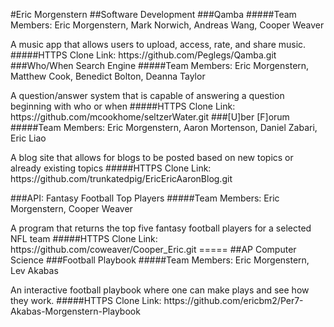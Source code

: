 #Eric Morgenstern
##Software Development
###Qamba
#####Team Members: Eric Morgenstern, Mark Norwich, Andreas Wang, Cooper Weaver
<p>A music app that allows users to upload, access, rate, and share music.
#####HTTPS Clone Link: https://github.com/Peglegs/Qamba.git
###Who/When Search Engine
#####Team Members: Eric Morgenstern, Matthew Cook, Benedict Bolton, Deanna Taylor 
<p>A question/answer system that is capable of answering a question beginning with who or when
#####HTTPS Clone Link: https://github.com/mcookhome/seltzerWater.git 
###[U]ber [F]orum
#####Team Members: Eric Morgenstern, Aaron Mortenson, Daniel Zabari, Eric Liao
<p>A blog site that allows for blogs to be posted based on new topics or already existing topics
#####HTTPS Clone Link: https://github.com/trunkatedpig/EricEricAaronBlog.git

###API: Fantasy Football Top Players
#####Team Members: Eric Morgenstern, Cooper Weaver
<p>A program that returns the top five fantasy football players for a selected NFL team
#####HTTPS Clone Link: https://github.com/coweaver/Cooper_Eric.git
=====
##AP Computer Science
###Football Playbook
#####Team Members: Eric Morgenstern, Lev Akabas
<p>An interactive football playbook where one can make plays and see how they work.
#####HTTPS Clone Link: https://github.com/ericbm2/Per7-Akabas-Morgenstern-Playbook
